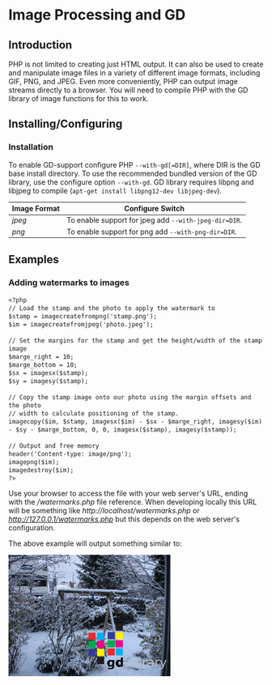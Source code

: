 # Image Processing and GD
## Introduction
PHP is not limited to creating just HTML output. It can also be used to create and manipulate image files in a variety of different image formats, including GIF, PNG, and JPEG. Even more conveniently, PHP can output image streams directly to a browser. You will need to compile PHP with the GD library of image functions for this to work.

## Installing/Configuring
### Installation
To enable GD-support configure PHP `--with-gd[=DIR]`, where DIR is the GD base install directory. To use the recommended bundled version of the GD library, use the configure option `--with-gd`. GD library requires libpng and libjpeg to compile (`apt-get install libpng12-dev libjpeg-dev`).

Image Format | Configure Switch
------------ | -------------
*jpeg* | To enable support for jpeg add `--with-jpeg-dir=DIR`.
*png* | To enable support for png add `--with-png-dir=DIR`.

## Examples

### Adding watermarks to images

```
<?php
// Load the stamp and the photo to apply the watermark to
$stamp = imagecreatefrompng('stamp.png');
$im = imagecreatefromjpeg('photo.jpeg');

// Set the margins for the stamp and get the height/width of the stamp image
$marge_right = 10;
$marge_bottom = 10;
$sx = imagesx($stamp);
$sy = imagesy($stamp);

// Copy the stamp image onto our photo using the margin offsets and the photo 
// width to calculate positioning of the stamp. 
imagecopy($im, $stamp, imagesx($im) - $sx - $marge_right, imagesy($im) - $sy - $marge_bottom, 0, 0, imagesx($stamp), imagesy($stamp));

// Output and free memory
header('Content-type: image/png');
imagepng($im);
imagedestroy($im);
?>
```
Use your browser to access the file with your web server's URL, ending with the */watermarks.php* file reference. When developing locally this URL will be something like *http://localhost/watermarks.php* or *http://127.0.0.1/watermarks.php* but this depends on the web server's configuration.

The above example will output something similar to:

![watermarks](watermarks.png)
